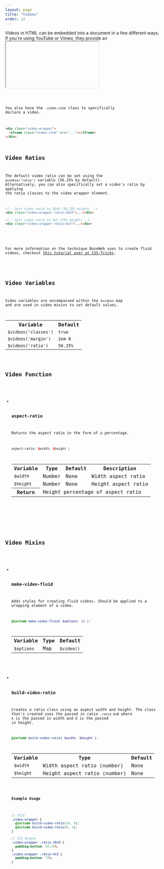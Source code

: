 ```yaml
---
layout: page
title: "Videos"
order: 12
---
```


Videos in HTML can be embedded into a document in a few different ways. If you're using YouTube or Vimeo, they provide an <code><iframe></code> for embedding videos. Flash based video implementations use the `<object>` and `<embed>` elements. And then there is the native HTML5 `<video>` element.

Regardless of the method you use embedding a video, chances are you want that video to be responsive (or fluid). For those cases, you have the `.video-wrapper` element:

```html
<div class="video-wrapper">
  <iframe src="..."></iframe>
</div>
```

<div class="demo">
  <div class="video-wrapper">
    <iframe src="https://player.vimeo.com/video/90881247" width="500" height="281" frameborder="0" allowfullscreen></iframe>
  </div>
</div>

You also have the `.video-item` class to specifically declare a video.

```html
<div class="video-wrapper">
  <iframe class="video-item" src="..."></iframe>
</div>
```

## Video Ratios

The default video ratio can be set using the `$videos('ratio')` variable (56.25% by default). Alternatively, you can also specifically set a video's ratio by applying the ratio classes to the video wrapper element.

```html
<!-- Sets video ratio to 16x9 (56.25% height) -->
<div class="video-wrapper ratio-16x9">...</div>

<!-- Sets video ratio to 4x3 (75% height) -->
<div class="video-wrapper ratio-4x3">...</div>
```

<div class="notice info">
  <p>For more information on the technique BaseWeb uses to create fluid videos, checkout <a href="https://css-tricks.com/NetMag/FluidWidthVideo/Article-FluidWidthVideo.php">this tutorial over at CSS-Tricks</a>.</p>
</div>

## Video Variables

Video variables are encompassed within the `$videos` map and are used in video mixins to set default values.

<table class="table table-docs">
  <tr>
    <th>Variable</th>
    <th>Default</th>
  </tr>

  <tr>
    <td><code>$videos('classes')</code></td>
    <td><code>true</code></td>
  </tr>
  <tr>
    <td><code>$videos('margin')</code></td>
    <td><code>2em 0</code></td>
  </tr>
  <tr>
    <td><code>$videos('ratio')</code></td>
    <td><code>56.25%</code></td>
  </tr>
</table>

## Video Function

<ul class="list list-docs">

<li markdown="1">

### aspect-ratio

Returns the aspect ratio in the form of a percentage.

```scss
aspect-ratio( $width, $height )
```

<table class="table table-docs">
  <tr>
    <th>Variable</th>
    <th>Type</th>
    <th>Default</th>
    <th>Description</th>
  </tr>
  <tr>
    <td><code>$width</code></td>
    <td>Number</td>
    <td><span class="text-soften">None</span></td>
    <td>Width aspect ratio</td>
  </tr>
  <tr>
    <td><code>$height</code></td>
    <td>Number</td>
    <td><span class="text-soften">None</span></td>
    <td>Height aspect ratio</td>
  </tr>
  <tr>
    <th>Return</th>
    <td colspan="3">Height percentage of aspect ratio</td>
  </tr>
</table>

</li>

</ul>

## Video Mixins

<ul class="list list-docs">

<li markdown="1">

### make-video-fluid

Adds styles for creating fluid videos. Should be applied to a wrapping element of a video.

```scss
@include make-video-fluid( $options: () );
```

<table class="table table-docs">
  <tr>
    <th>Variable</th>
    <th>Type</th>
    <th>Default</th>
  </tr>
  <tr>
    <td><code>$options</code></td>
    <td>Map</td>
    <td><code>$video()</code></td>
  </tr>
</table>

</li>

<li markdown="1">

### build-video-ratio

Creates a ratio class using an aspect width and height. The class that's created uses the passed in ratio `.ratio-AxB` where `A` is the passed in width and `B` is the passed in height.

```scss
@include build-video-ratio( $width, $height );
```

<table class="table table-docs">
  <tr>
    <th>Variable</th>
    <th>Type</th>
    <th>Default</th>
  </tr>
  <tr>
    <td><code>$width</code></td>
    <td>Width aspect ratio (number)</td>
    <td><span class="text-soften">None</span></td>
  </tr>
  <tr>
    <td><code>$height</code></td>
    <td>Height aspect ratio (number)</td>
    <td><span class="text-soften">None</span></td>
  </tr>
</table>

#### Example Usage

```scss
// SCSS
.video-wrapper {
  @include build-video-ratio(16, 9);
  @include build-video-ratio(4, 3);
}

// CSS Output
.video-wrapper .ratio-16x9 {
  padding-bottom: 56.25%;
}
.video-wrapper .ratio-4x3 {
  padding-bottom: 75%;
}
```

</li>

</ul>
